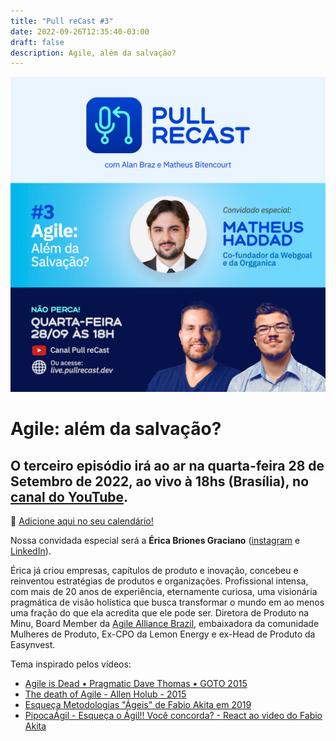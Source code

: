 ```yaml
---
title: "Pull reCast #3"
date: 2022-09-26T12:35:40-03:00
draft: false
description: Agile, além da salvação?
---
```


[![Agile](/images/flyer_live3.png)](https://youtu.be/Qavyj7Cp2sc)

# Agile: além da salvação?

## O terceiro episódio irá ao ar na quarta-feira 28 de Setembro de 2022, ao vivo à 18hs (Brasília), no [canal do YouTube](https://canal.pullrecast.dev).

:calendar: [Adicione aqui no seu calendário!](/calendar/ep003.ics)

Nossa convidada especial será a **Érica Briones Graciano** ([instagram](https://www.instagram.com/erica_briones/) e [LinkedIn](https://www.linkedin.com/in/ericabriones/)).

Érica já criou empresas, capítulos de produto e inovação, concebeu e reinventou estratégias de produtos e organizações. Profissional intensa, com mais de 20 anos de experiência, eternamente curiosa, uma visionária pragmática de visão holística que busca transformar o mundo em ao menos uma fração do que ela acredita que ele pode ser. Diretora de Produto na Minu, Board Member da [Agile Alliance Brazil](https://www.agilealliance.org/agilealliancebrazil), embaixadora  da comunidade Mulheres de Produto, Ex-CPO da Lemon Energy e ex-Head de Produto da Easynvest.

Tema inspirado pelos vídeos:

- [Agile is Dead • Pragmatic Dave Thomas • GOTO 2015](https://www.youtube.com/watch?v=a-BOSpxYJ9M)
- [The death of Agile - Allen Holub - 2015](https://www.youtube.com/watch?v=vSnCeJEka_s)
- [Esqueça Metodologias "Ágeis" de Fabio Akita em 2019](https://www.youtube.com/watch?v=xjjX3R2WuoM)
- [PipocaÁgil - Esqueça o Ágil!! Você concorda? - React ao video do Fabio Akita](https://www.youtube.com/watch?v=rTe7gUD6PXo)